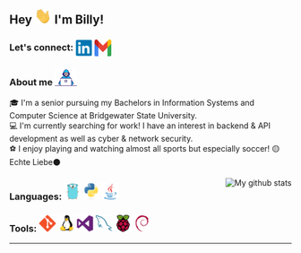 ## Hey <img src="Resources/Gifs/Waving.gif" width="30px"> I'm Billy!

### <b>Let's connect: </b><a href="https://www.linkedin.com/in/williamcobb00/" title="LinkedIn"> <kbd><img align="center" height="30px" width="30px" src="Resources/SocialMedia/LinkedIn.svg"/></kbd></a> <a href="mailto:billycobb00@gmail.com" title="Gmail"><kbd><img align="center" height="30px" width="30px" src="Resources/SocialMedia/Gmail.svg"/></kbd></a>

### <b>About me</b> <img src="Resources/Gifs/Developer.gif" width="40px">
🎓 I'm a senior pursuing my Bachelors in Information Systems and Computer Science at Bridgewater State University.</br>
💻 I'm currently searching for work! I have an interest in backend & API development as well as cyber & network security.</br>
⚽️ I enjoy playing and watching almost all sports but especially soccer! 🟡Echte Liebe⚫️
 

<p align="center"><img align="right" src="https://github-readme-stats.vercel.app/api?username=WMCobb00&theme=dark&show_icons=false&hide=prs&line_height=20&hide_border=true" alt="My github stats"/>

### Languages: <a href="https://golang.org/" title="Go"><kbd><img height="30" src="Resources/Languages/Go.svg"/></kbd></a> <a href="https://www.python.org/" title="Python"><kbd><img height="30" src="Resources/Languages/Python.svg"></kbd></a> <a href="https://www.java.com/en/" title="Java"><kbd><img height="30" src="Resources/Languages/Java.svg"></kbd></a>
### Tools: <a href="https://git-scm.com/" title="Git"><kbd><img height="30" src="Resources/Tools/Git.svg"/></kbd></a> <a href="https://www.linux.org/" title="Linux"><kbd><img height="30" src="Resources/Tools/Linux.svg"/></kbd></a> <a href="https://code.visualstudio.com/" title="Visual Studio"><kbd><img height="30" src="Resources/Tools/VisualStudio.svg"/></kbd></a> <a href="https://www.mysql.com/" title="MySQL"><kbd><img height="30" src="Resources/Tools/MySQL.svg"/></kbd></a> <a href="https://www.raspberrypi.org/" title="Raspberry Pi"><kbd><img height="30" src="Resources/Tools/RasberryPi.svg"/></kbd></a> <a href="https://www.debian.org/" title="Debian"><kbd><img height="30" src="Resources/Tools/Debian.svg"/></kbd></a>
---
</p>
